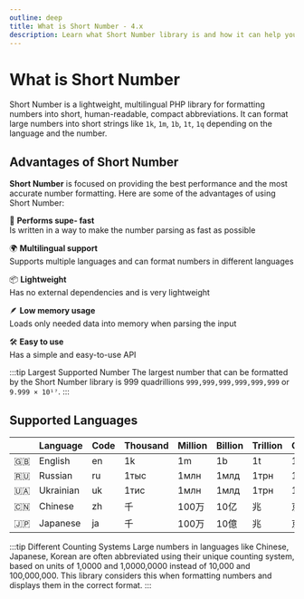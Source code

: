 ```yaml
---
outline: deep
title: What is Short Number - 4.x
description: Learn what Short Number library is and how it can help you format numbers into short, human-readable format
---
```


# What is Short Number
Short Number is a lightweight, multilingual PHP library for formatting numbers into short, human-readable, compact abbreviations. It can format large numbers into short strings like `1k`, `1m`, `1b`, `1t`, `1q` depending on the language and the number.

## Advantages of Short Number
**Short Number** is focused on providing the best performance and the most accurate number formatting. Here are some of the advantages of using Short Number:

🚀 **Performs supe- fast**\
Is written in a way to make the number parsing as fast as possible

🌍 **Multilingual support**\
Supports multiple languages and can format numbers in different languages

📦 **Lightweight**\
Has no external dependencies and is very lightweight

🪶 **Low memory usage**\
Loads only needed data into memory when parsing the input

🛠 **Easy to use**\
Has a simple and easy-to-use API

:::tip Largest Supported Number
The largest number that can be formatted by the Short Number library is 999 quadrillions `999,999,999,999,999,999` or `9.999 × 10¹⁷`.
:::

## Supported Languages
|     | Language  | Code | Thousand | Million | Billion | Trillion | Quadrillion |
| --- | --------- | ---- | -------- | ------- | ------- | -------- | ----------- |
| 🇬🇧   | English   | en   | 1k       | 1m      | 1b      | 1t       | 1q          |
| 🇷🇺   | Russian   | ru   | 1тыс     | 1млн    | 1млд    | 1трн     | 1квадр      |
| 🇺🇦   | Ukrainian | uk   | 1тис     | 1млн    | 1млд    | 1трн     | 1квадр      |
| 🇨🇳   | Chinese   | zh   | 千       | 100万   | 10亿    | 兆       | 京          |
| 🇯🇵   | Japanese  | ja   | 千       | 100万   | 10億    | 兆       | 京          |

:::tip Different Counting Systems
Large numbers in languages like Chinese, Japanese, Korean are often abbreviated using their unique counting system, based on units of 1,0000 and 1,0000,0000 instead of 10,000 and 100,000,000. This library considers this when formatting numbers and displays them in the correct format.
:::